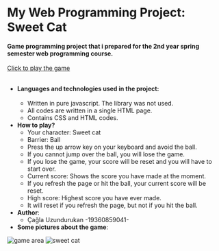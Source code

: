 # My Web Programming Project: Sweet Cat
**Game programming project that i prepared for the 2nd year spring semester web programming course.** </br> </br>
[Click to play the game](http://caglauzundurukan.orgfree.com/) </br></br>
- **Languages and technologies used in the project:** <br> <br>
   - Written in pure javascript. The library was not used. <br>
   - All codes are written in a single HTML page.
   - Contains CSS and HTML codes.
- **How to play?**
    - Your character: Sweet cat <br>
    - Barrier: Ball <br>
    - Press the up arrow key on your keyboard and avoid the ball. <br>
    - If you cannot jump over the ball, you will lose the game.
    - If you lose the game, your score will be reset and you will have to start over. 
    - Current score: Shows the score you have made at the moment.
    - If you refresh the page or hit the ball, your current score will be reset.
    - High score: Highest score you have ever made. 
    - It will reset if you refresh the page, but not if you hit the ball.
 - **Author**:
    - Çağla Uzundurukan   -19360859041-
 - **Some pictures about the game**:


![game area](https://i.ibb.co/qsj6Dnq/Ekran-g-r-nt-s-2022-05-15-215235.png) 
![sweet cat](https://i.ibb.co/5xtvFRK/cat-2.png)

